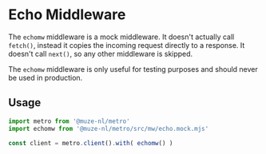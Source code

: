 # Echo Middleware

The `echomw` middleware is a mock middleware. It doesn't actually call `fetch()`, instead it copies the incoming request directly to a response. It doesn't call `next()`, so any other middleware is skipped.

The `echomw` middleware is only useful for testing purposes and should never be used in production.

## Usage

```javascript
import metro from '@muze-nl/metro'
import echomw from '@muze-nl/metro/src/mw/echo.mock.mjs'

const client = metro.client().with( echomw() )
```
